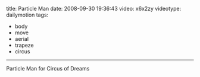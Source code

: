 title: Particle Man
date: 2008-09-30 19:36:43
video: x6x2zy
videotype: dailymotion
tags:
  - body
  - move
  - aerial
  - trapeze
  - circus
---
Particle Man for Circus of Dreams
